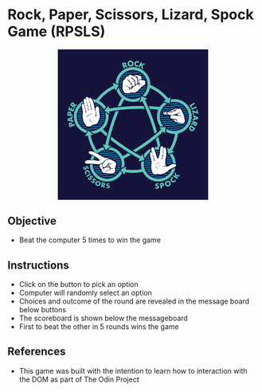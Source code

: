 # Rock, Paper, Scissors, Lizard, Spock Game (RPSLS)
<p align='center'>
  <img width=60% height=60% align="center" alt='rpsls picture' src=https://github.com/VincentZ-42/the-odin-project/blob/master/rpsls/images/rpsls.png>
</p>

## Objective

- Beat the computer 5 times to win the game

## Instructions

- Click on the button to pick an option
- Computer will randomly select an option
- Choices and outcome of the round are revealed in the message board below buttons
- The scoreboard is shown below the messageboard
- First to beat the other in 5 rounds wins the game

## References

- This game was built with the intention to learn how to interaction with the DOM as part of The Odin Project
